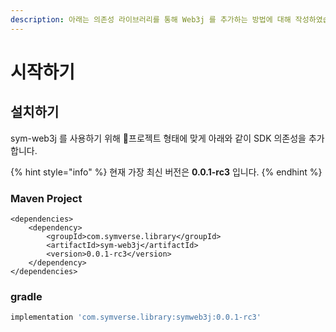 ```yaml
---
description: 아래는 의존성 라이브러리를 통해 Web3j 를 추가하는 방법에 대해 작성하였습니다.
---
```


# 시작하기

## 설치하기

sym-web3j 를 사용하기 위해 프로젝트 형태에 맞게 아래와 같이 SDK 의존성을 추가합니다.

{% hint style="info" %}
현재 가장 최신 버전은 **0.0.1-rc3** 입니다.
{% endhint %}

### Maven Project

```
<dependencies>
    <dependency>
        <groupId>com.symverse.library</groupId>
        <artifactId>sym-web3j</artifactId>
        <version>0.0.1-rc3</version>
    </dependency>
</dependencies>
```

### gradle

```groovy
implementation 'com.symverse.library:symweb3j:0.0.1-rc3'
```
